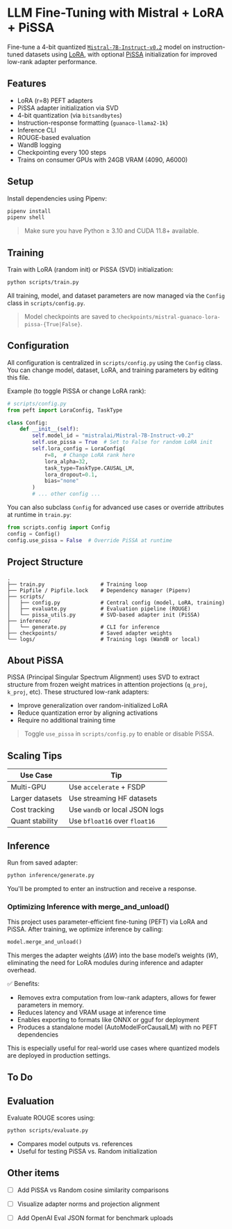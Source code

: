 # LLM Fine-Tuning with Mistral + LoRA + PiSSA

Fine-tune a 4-bit quantized [`Mistral-7B-Instruct-v0.2`](https://huggingface.co/mistralai/Mistral-7B-Instruct-v0.2) model on instruction-tuned datasets using [LoRA](https://arxiv.org/abs/2106.09685), with optional [PiSSA](https://arxiv.org/abs/2404.19753) initialization for improved low-rank adapter performance.



## Features

- LoRA (r=8) PEFT adapters  
- PiSSA adapter initialization via SVD  
- 4-bit quantization (via `bitsandbytes`)  
- Instruction-response formatting (`guanaco-llama2-1k`)  
- Inference CLI  
- ROUGE-based evaluation  
- WandB logging  
- Checkpointing every 100 steps  
- Trains on consumer GPUs with 24GB VRAM (4090, A6000)  



## Setup

Install dependencies using Pipenv:

```bash
pipenv install
pipenv shell
```

> Make sure you have Python ≥ 3.10 and CUDA 11.8+ available.

## Training

Train with LoRA (random init) or PiSSA (SVD) initialization:

```bash
python scripts/train.py
```

All training, model, and dataset parameters are now managed via the `Config` class in `scripts/config.py`.

> Model checkpoints are saved to `checkpoints/mistral-guanaco-lora-pissa-{True|False}`.

## Configuration

All configuration is centralized in `scripts/config.py` using the `Config` class. You can change model, dataset, LoRA, and training parameters by editing this file.

Example (to toggle PiSSA or change LoRA rank):

```python
# scripts/config.py
from peft import LoraConfig, TaskType

class Config:
    def __init__(self):
        self.model_id = "mistralai/Mistral-7B-Instruct-v0.2"
        self.use_pissa = True  # Set to False for random LoRA init
        self.lora_config = LoraConfig(
            r=8,  # Change LoRA rank here
            lora_alpha=32,
            task_type=TaskType.CAUSAL_LM,
            lora_dropout=0.1,
            bias="none"
        )
        # ... other config ...
```

You can also subclass `Config` for advanced use cases or override attributes at runtime in `train.py`:

```python
from scripts.config import Config
config = Config()
config.use_pissa = False  # Override PiSSA at runtime
```

## Project Structure

```
.
├── train.py                  # Training loop
├── Pipfile / Pipfile.lock    # Dependency manager (Pipenv)
├── scripts/
│   ├── config.py             # Central config (model, LoRA, training)
│   ├── evaluate.py           # Evaluation pipeline (ROUGE)
│   └── pissa_utils.py        # SVD-based adapter init (PiSSA)
├── inference/
│   └── generate.py           # CLI for inference
├── checkpoints/              # Saved adapter weights
└── logs/                     # Training logs (WandB or local)
```



## About PiSSA

PiSSA (Principal Singular Spectrum Alignment) uses SVD to extract structure from frozen weight matrices in attention projections (`q_proj`, `k_proj`, etc). These structured low-rank adapters:
- Improve generalization over random-initialized LoRA  
- Reduce quantization error by aligning activations  
- Require no additional training time  

> Toggle `use_pissa` in `scripts/config.py` to enable or disable PiSSA.


## Scaling Tips

| Use Case         | Tip                                   |
|------------------|----------------------------------------|
| Multi-GPU        | Use `accelerate` + FSDP               |
| Larger datasets  | Use streaming HF datasets             |
| Cost tracking    | Use `wandb` or local JSON logs        |
| Quant stability  | Use `bfloat16` over `float16`         |



## Inference

Run from saved adapter:

```bash
python inference/generate.py
```

You'll be prompted to enter an instruction and receive a response.

### Optimizing Inference with merge_and_unload()

This project uses parameter-efficient fine-tuning (PEFT) via LoRA and PiSSA. After training, we optimize inference by calling:

```python
model.merge_and_unload()
```

This merges the adapter weights ($ΔW$) into the base model’s weights ($W$), eliminating the need for LoRA modules during inference and adapter overhead. 

✅ Benefits:
- Removes extra computation from low-rank adapters, allows for fewer parameters in memory.
- Reduces latency and VRAM usage at inference time
- Enables exporting to formats like ONNX or gguf for deployment
- Produces a standalone model (AutoModelForCausalLM) with no PEFT dependencies

This is especially useful for real-world use cases where quantized models are deployed in production settings.

## To Do


## Evaluation

Evaluate ROUGE scores using:

```bash
python scripts/evaluate.py
```

- Compares model outputs vs. references  
- Useful for testing PiSSA vs. Random initialization  

## Other items

- [ ] Add PiSSA vs Random cosine similarity comparisons  
- [ ] Visualize adapter norms and projection alignment  
- [ ] Add OpenAI Eval JSON format for benchmark uploads  


